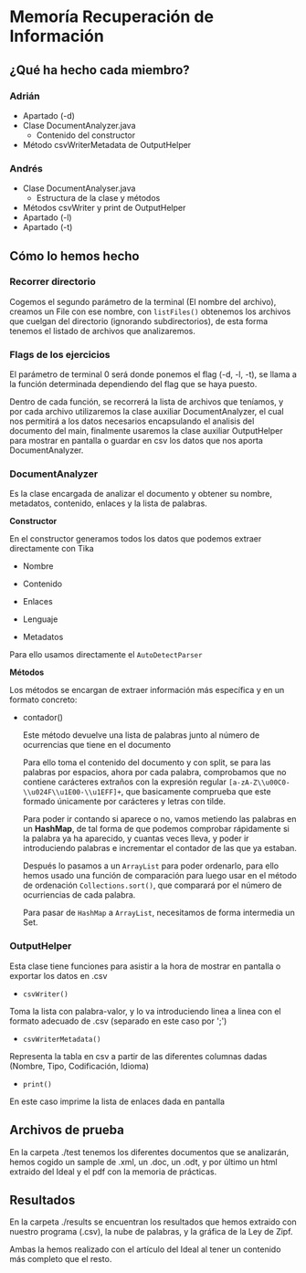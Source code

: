# Memoría Recuperación de Información

## ¿Qué ha hecho cada miembro?

### Adrián
* Apartado (-d)
* Clase DocumentAnalyzer.java
  * Contenido del constructor
* Método csvWriterMetadata de OutputHelper

### Andrés

* Clase DocumentAnalyser.java
  * Estructura de la clase y métodos
* Métodos csvWriter y print de OutputHelper
* Apartado (-l)
* Apartado (-t)


## Cómo lo hemos hecho

### Recorrer directorio

Cogemos el segundo parámetro de la terminal (El nombre del archivo), creamos un File con ese nombre, con ```listFiles()``` obtenemos los archivos que cuelgan del directorio (ignorando subdirectorios), de esta forma tenemos el listado de archivos que analizaremos.

### Flags de los ejercicios

El parámetro de terminal 0 será donde ponemos el flag (-d, -l, -t), se llama a la función determinada dependiendo del flag que se haya puesto.

Dentro de cada función, se recorrerá la lista de archivos que teníamos, y por cada archivo utilizaremos la clase auxiliar DocumentAnalyzer, el cual nos permitirá a los datos necesarios encapsulando el analisis del documento del main, finalmente usaremos la clase auxiliar OutputHelper para mostrar en pantalla o guardar en csv los datos que nos aporta DocumentAnalyzer.

### DocumentAnalyzer

Es la clase encargada de analizar el documento y obtener su nombre, metadatos, contenido, enlaces y la lista de palabras.

**Constructor**

En el constructor generamos todos los datos que podemos extraer directamente con Tika

* Nombre

* Contenido

* Enlaces

* Lenguaje

* Metadatos

Para ello usamos directamente el ```AutoDetectParser```

**Métodos**

Los métodos se encargan de extraer información más específica y en un formato concreto:

* contador()

  Este método devuelve una lista de palabras junto al número de ocurrencias que tiene en el documento

  Para ello toma el contenido del documento y con split, se para las palabras por espacios, ahora por cada palabra, comprobamos que no contiene carácteres extraños con la expresión regular ```[a-zA-Z\\u00C0-\\u024F\\u1E00-\\u1EFF]+```, que basicamente comprueba que este formado únicamente por carácteres y letras con tilde.

  Para poder ir contando si aparece o no, vamos metiendo las palabras en un **HashMap**, de tal forma de que podemos comprobar rápidamente si la palabra ya ha aparecido, y cuantas veces lleva, y poder ir introduciendo palabras e incrementar el contador de las que ya estaban.

  Después lo pasamos a un ```ArrayList``` para poder ordenarlo, para ello hemos usado una función de comparación para luego usar en el método de ordenación ```Collections.sort()```, que comparará por el número de ocurriencias de cada palabra.

  Para pasar de ```HashMap``` a ```ArrayList```, necesitamos de forma intermedia un Set.


### OutputHelper
Esta clase tiene funciones para asistir a la hora de mostrar en pantalla o exportar los datos en .csv

* ```csvWriter()```

Toma la lista con palabra-valor, y lo va introduciendo linea a linea con el formato adecuado de .csv (separado en este caso por ';')

* ```csvWriterMetadata()```

Representa la tabla en csv a partir de las diferentes columnas dadas (Nombre, Tipo, Codificación, Idioma)

* ```print()```

En este caso imprime la lista de enlaces dada en pantalla

## Archivos de prueba

En la carpeta ./test tenemos los diferentes documentos que se analizarán, hemos cogido un sample de .xml, un .doc, un .odt, y por último un html extraido del Ideal y el pdf con la memoria de prácticas.

## Resultados

En la carpeta ./results se encuentran los resultados que hemos extraido con nuestro programa (.csv), la nube de palabras, y la gráfica de la Ley de Zipf.

Ambas la hemos realizado con el artículo del Ideal al tener un contenido más completo que el resto.